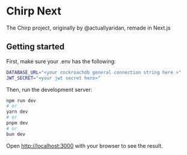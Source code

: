 # Chirp Next

The Chirp project, originally by @actuallyaridan, remade in Next.js

## Getting started

First, make sure your .env has the following:

```bash
DATABASE_URL="<your cockroachdb general connection string here >"
JWT_SECRET="<your jwt secret here>"
```

Then, run the development server:

```bash
npm run dev
# or
yarn dev
# or
pnpm dev
# or
bun dev
```

Open [http://localhost:3000](http://localhost:3000) with your browser to see the result.
